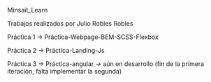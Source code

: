 Minsait_Learn

Trabajos realizados por Julio Robles Robles



Práctica 1  ->  Práctica-Webpage-BEM-SCSS-Flexbox

Práctica 2  ->  Práctica-Landing-Js

Práctica 3  ->  Práctica-angular -> aún en desarrollo (fin de la primera iteración, falta implementar la segunda)
